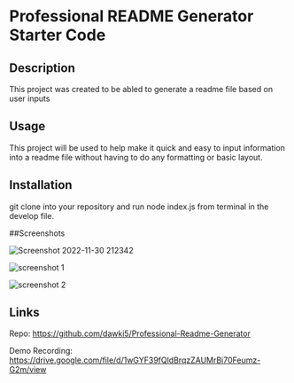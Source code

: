 # Professional README Generator Starter Code

## Description
This project was created to be abled to generate a readme file based on user inputs

## Usage
This project will be used to help make it quick and easy to input information into a readme file without having to do any formatting or basic layout.

## Installation
git clone into your repository and run node index.js from terminal in the develop file.

##Screenshots

![Screenshot 2022-11-30 212342](https://user-images.githubusercontent.com/109554960/204951013-6dc8e324-606d-4aeb-920c-5aea30f8beec.png)


![screenshot 1](https://user-images.githubusercontent.com/109554960/204951390-6b64f680-4584-457c-aca6-18181f53df79.png)


![screenshot 2](https://user-images.githubusercontent.com/109554960/204951405-f18d5bcd-be1e-4240-8303-9810ca740c81.png)


## Links
Repo: https://github.com/dawki5/Professional-Readme-Generator

Demo Recording: https://drive.google.com/file/d/1wGYF39fQldBrqzZAUMrBi70Feumz-G2m/view
